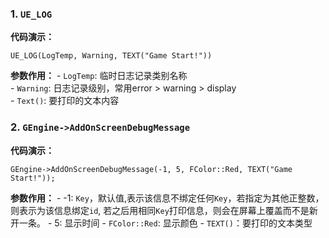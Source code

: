 ### 1. `UE_LOG`

**代码演示：**
```
UE_LOG(LogTemp, Warning, TEXT("Game Start!"))
```
**参数作用：**
	- `LogTemp`: 临时日志记录类别名称  
	- `Warning`: 日志记录级别，常用error > warning > display  
	- `Text()`: 要打印的文本内容

### 2. `GEngine->AddOnScreenDebugMessage`

**代码演示：**
```
GEngine->AddOnScreenDebugMessage(-1, 5, FColor::Red, TEXT("Game Start!"));
```
**参数作用：**
	- -1: `Key`，默认值,表示该信息不绑定任何`Key`，若指定为其他正整数，则表示为该信息绑定`id`, 若之后用相同`Key`打印信息，则会在屏幕上覆盖而不是新开一条。
	- 5: 显示时间 
	- `FColor::Red`: 显示颜色
	- `TEXT()`：要打印的文本类型
